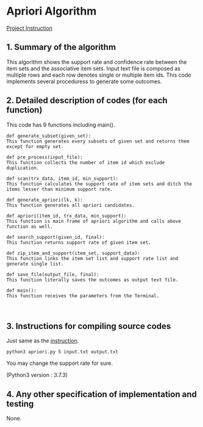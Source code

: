# Apriori Algorithm

[Project Instruction](https://github.com/vctr7/Data_Science/blob/master/apriori_algorithm/apriori.pdf)

## 1.	Summary of the algorithm

  This algorithm shows the support rate and confidence rate between the item sets and the associative item sets. Input text file is composed as multiple rows and each row denotes single or multiple item ids. This code implements several proceduress to generate some outcomes.
   

## 2.	Detailed description of codes (for each function) 

This code has 9 functions including main(). 


    def generate_subset(given_set):
	This function generates every subsets of given set and returns them except for empty set.

    def pre_process(input_file):
	This function collects the number of item id which exclude duplication.

    def scan(trx_data, item_id, min_support):
	This function calculates the support rate of item sets and ditch the items lesser than minimum support rate.

    def generate_apriori(lk, k):
	This function generates all apriori candidates.

    def apriori(item_id, trx_data, min_support):
	This function is main frame of apriori algorithm and calls above function as well.

    def search_support(given_id, final):
	This function returns support rate of given item set.

    def zip_item_and_support(item_set, support_data):
	This function links the item set list and support rate list and generate single list.

    def save_file(output_file, final):
	This function literally saves the outcomes as output text file.

    def main():
	This function receives the parameters from the Terminal.


 
## 3.	Instructions for compiling source codes 

Just same as the [instruction](https://github.com/vctr7/Data_Science/blob/master/apriori_algorithm/apriori.pdf).

    python3 apriori.py 5 input.txt output.txt

You may change the support rate for sure.

(Python3 version : 3.7.3)
 



## 4.	Any other specification of implementation and testing
None.
